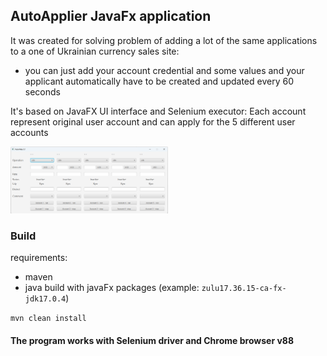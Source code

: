 
## AutoApplier JavaFx application
It was created for solving problem of adding a lot of the same applications
to a one of Ukrainian currency sales site:
 - you can just add your account credential and some values and your applicant automatically have to be created and updated every 60 seconds

It's based on JavaFX UI interface and Selenium executor: 
Each account represent original user account and can apply for the 5 different user accounts 

<img src="src/main/resources/img_1.png" width="50%" height="50%" />

### Build
requirements: 
 - maven
 - java build with javaFx packages (example: `zulu17.36.15-ca-fx-jdk17.0.4`)

`mvn clean install`

#### The program works with Selenium driver and Chrome browser v88
